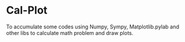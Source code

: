 # Cal-Plot

To accumulate some codes using Numpy, Sympy, Matplotlib.pylab and other libs to calculate math problem and draw plots.
